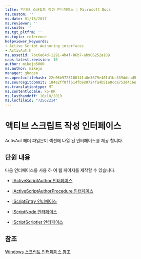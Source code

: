 ```yaml
---
title: 액티브 스크립트 작성 인터페이스 | Microsoft Docs
ms.custom: ''
ms.date: 01/18/2017
ms.reviewer: ''
ms.suite: ''
ms.tgt_pltfrm: ''
ms.topic: reference
helpviewer_keywords:
- Active Script Authoring interfaces
- ActivAut.h
ms.assetid: 7bc6e64d-1291-4b4f-86b7-ab906252a109
caps.latest.revision: 10
author: mikejo5000
ms.author: mikejo
manager: ghogen
ms.openlocfilehash: 22e06b9723100141a0e3679e401d1bc339dddad5
ms.sourcegitcommit: 184e2ff0ff514fb980724fa4b51e0cda753d4c6e
ms.translationtype: MT
ms.contentlocale: ko-KR
ms.lasthandoff: 10/18/2019
ms.locfileid: "72562214"
---
```

# <a name="active-script-authoring-interfaces"></a>액티브 스크립트 작성 인터페이스
ActivAut 헤더 파일은이 섹션에 나열 된 인터페이스를 제공 합니다.  
  
## <a name="in-this-section"></a>단원 내용  
 다음 인터페이스를 사용 하 여 웹 페이지를 제작할 수 있습니다.  
  
- [IActiveScriptAuthor 인터페이스](../../winscript/reference/iactivescriptauthor-interface.md)  
  
- [IActiveScriptAuthorProcedure 인터페이스](../../winscript/reference/iactivescriptauthorprocedure-interface.md)  
  
- [IScriptEntry 인터페이스](../../winscript/reference/iscriptentry-interface.md)  
  
- [IScriptNode 인터페이스](../../winscript/reference/iscriptnode-interface.md)  
  
- [IScriptScriptlet 인터페이스](../../winscript/reference/iscriptscriptlet-interface.md)  
  
## <a name="see-also"></a>참조  
 [Windows 스크립트 인터페이스 참조](../../winscript/reference/windows-script-interfaces-reference.md)